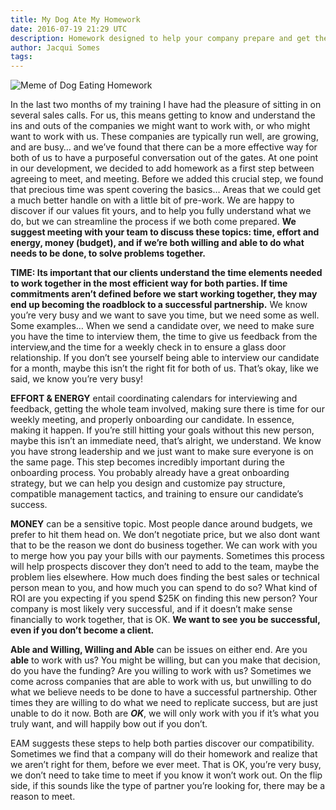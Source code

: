 ```yaml
---
title: My Dog Ate My Homework
date: 2016-07-19 21:29 UTC
description: Homework designed to help your company prepare and get the best value from using a recruiting firm
author: Jacqui Somes
tags:
---
```


<img src="/images/blog/my-dog-ate-my-homework.png" alt="Meme of Dog Eating Homework">

In the last two months of my training I have had the pleasure of sitting in on several sales calls. For us, this means getting to know and understand the ins and outs of the companies we might want to work with, or who might want to work with us. These companies are typically run well, are growing, and are busy… and we’ve found that there can be a more effective way for both of us to have a purposeful conversation out of the gates.  At one point in our development, we decided to add homework as a first step between agreeing to meet, and meeting. Before we added this crucial step,  we found that precious time was spent covering the basics… Areas that we could get a much better handle on with a little bit of pre-work. We are happy to discover if our values fit yours, and to help you fully understand what we do, but we can streamline the process if we both come prepared. **We suggest meeting with your team to discuss these topics: time, effort and energy, money (budget), and if we’re both willing and able to do what needs to be done, to solve problems together.**

**TIME: Its important that our clients understand the time elements needed to work together in the most efficient way for both parties.  If time commitments aren’t defined before we start working together, they may end up becoming the roadblock to a successful partnership.**  We know you’re very busy and we want to save you time, but we need some as well. Some examples… When we send a candidate over, we need to make sure you have the time to interview them, the time to give us feedback from the interview,and the time for a weekly check in to ensure a glass door relationship. If you don’t see yourself being able to interview our candidate for a month, maybe this isn’t the right fit for both of us. That’s okay, like we said, we know you’re very busy!

**EFFORT & ENERGY** entail coordinating calendars for interviewing and feedback, getting the whole team involved, making sure there is time for our weekly meeting, and properly onboarding our candidate. In essence, making it happen. If you’re still hitting your goals without this new person, maybe this isn’t an immediate need, that’s alright, we understand. We know you have strong leadership and we just want to make sure everyone is on the same page. This step becomes incredibly important during the onboarding process. You probably already have a great onboarding strategy, but we can help you design and customize pay structure, compatible management tactics, and training to ensure our candidate’s success. 

**MONEY** can be a sensitive topic. Most people dance around budgets, we prefer to hit them head on. We don’t negotiate price, but we also dont want that to be the reason we dont do business together. We can work with you to merge how you pay your bills with our payments. Sometimes this process will help prospects discover they don’t need to add to the team, maybe the problem lies elsewhere. How much does finding the best sales or technical person mean to you, and how much you can spend to do so? What kind of ROI are you expecting if you spend $25K on finding this new person? Your company is most likely very successful, and if it doesn’t make sense financially to work together, that is OK. **We want to see you be successful, even if you don’t become a client.**

**Able and Willing, Willing and Able** can be issues on either end. Are you **able** to work with us? You might be willing, but can you make that decision, do you have the funding? Are you willing to work with us? Sometimes we come across companies that are able to work with us, but unwilling to do what we believe needs to be done to have a successful partnership.  Other times they are willing to do what we need to replicate success, but are just unable to do it now. Both are **_OK_**, we will only work with you if it’s what you truly want, and will happily bow out if you don’t.

EAM suggests these steps to help both parties discover our compatibility. Sometimes we find that a company will do their homework and realize that we aren’t right for them, before we ever meet. That is OK, you’re very busy, we don’t need to take time to meet if you know it won’t work out. On the flip side, if this sounds like the type of partner you’re looking for, there may be a reason to meet. 

